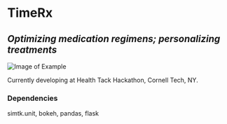 # TimeRx
## *Optimizing medication regimens; personalizing treatments* 

![Image of Example](https://github.com/priya-vijay/TimeRx/blob/master/TRx_logo.png)

Currently developing at Health Tack Hackathon, Cornell Tech, NY.

### Dependencies
simtk.unit, bokeh, pandas, flask 

